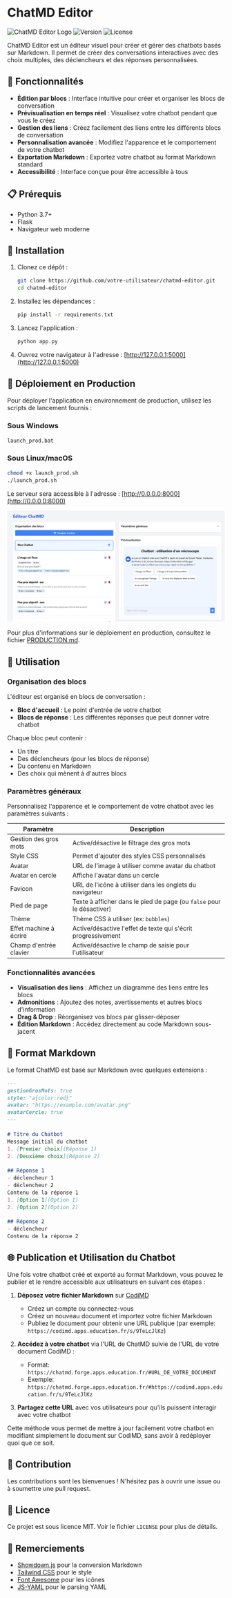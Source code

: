 # ChatMD Editor

![ChatMD Editor Logo](https://img.shields.io/badge/ChatMD-Editor-blue)
![Version](https://img.shields.io/badge/version-1.0.0-green)
![License](https://img.shields.io/badge/license-MIT-orange)

ChatMD Editor est un éditeur visuel pour créer et gérer des chatbots basés sur Markdown. Il permet de créer des conversations interactives avec des choix multiples, des déclencheurs et des réponses personnalisées.

## 🌟 Fonctionnalités

- **Édition par blocs** : Interface intuitive pour créer et organiser les blocs de conversation
- **Prévisualisation en temps réel** : Visualisez votre chatbot pendant que vous le créez
- **Gestion des liens** : Créez facilement des liens entre les différents blocs de conversation
- **Personnalisation avancée** : Modifiez l'apparence et le comportement de votre chatbot
- **Exportation Markdown** : Exportez votre chatbot au format Markdown standard
- **Accessibilité** : Interface conçue pour être accessible à tous

## 📋 Prérequis

- Python 3.7+
- Flask
- Navigateur web moderne

## 🚀 Installation

1. Clonez ce dépôt :
   ```bash
   git clone https://github.com/votre-utilisateur/chatmd-editor.git
   cd chatmd-editor
   ```

2. Installez les dépendances :
   ```bash
   pip install -r requirements.txt
   ```

3. Lancez l'application :
   ```bash
   python app.py
   ```

4. Ouvrez votre navigateur à l'adresse : [http://127.0.0.1:5000](http://127.0.0.1:5000)

## 🚀 Déploiement en Production

Pour déployer l'application en environnement de production, utilisez les scripts de lancement fournis :

### Sous Windows

```
launch_prod.bat
```

### Sous Linux/macOS

```bash
chmod +x launch_prod.sh
./launch_prod.sh
```

Le serveur sera accessible à l'adresse : [http://0.0.0.0:8000](http://0.0.0.0:8000)

![Capture d'écran de l'interface](medias/capture.png)

Pour plus d'informations sur le déploiement en production, consultez le fichier [PRODUCTION.md](PRODUCTION.md).

## 🔧 Utilisation

### Organisation des blocs

L'éditeur est organisé en blocs de conversation :
- **Bloc d'accueil** : Le point d'entrée de votre chatbot
- **Blocs de réponse** : Les différentes réponses que peut donner votre chatbot

Chaque bloc peut contenir :
- Un titre
- Des déclencheurs (pour les blocs de réponse)
- Du contenu en Markdown
- Des choix qui mènent à d'autres blocs

### Paramètres généraux

Personnalisez l'apparence et le comportement de votre chatbot avec les paramètres suivants :

| Paramètre | Description |
|-----------|-------------|
| Gestion des gros mots | Active/désactive le filtrage des gros mots |
| Style CSS | Permet d'ajouter des styles CSS personnalisés |
| Avatar | URL de l'image à utiliser comme avatar du chatbot |
| Avatar en cercle | Affiche l'avatar dans un cercle |
| Favicon | URL de l'icône à utiliser dans les onglets du navigateur |
| Pied de page | Texte à afficher dans le pied de page (ou `false` pour le désactiver) |
| Thème | Thème CSS à utiliser (ex: `bubbles`) |
| Effet machine à écrire | Active/désactive l'effet de texte qui s'écrit progressivement |
| Champ d'entrée clavier | Active/désactive le champ de saisie pour l'utilisateur |

### Fonctionnalités avancées

- **Visualisation des liens** : Affichez un diagramme des liens entre les blocs
- **Admonitions** : Ajoutez des notes, avertissements et autres blocs d'information
- **Drag & Drop** : Réorganisez vos blocs par glisser-déposer
- **Édition Markdown** : Accédez directement au code Markdown sous-jacent

## 📝 Format Markdown

Le format ChatMD est basé sur Markdown avec quelques extensions :

```markdown
---
gestionGrosMots: true
style: "a{color:red}"
avatar: "https://example.com/avatar.png"
avatarCercle: true
---

# Titre du Chatbot
Message initial du chatbot
1. [Premier choix](Réponse 1)
2. [Deuxième choix](Réponse 2)

## Réponse 1
- déclencheur 1
- déclencheur 2
Contenu de la réponse 1
1. [Option 1](Option 1)
2. [Option 2](Option 2)

## Réponse 2
- déclencheur
Contenu de la réponse 2
```

## 🌐 Publication et Utilisation du Chatbot

Une fois votre chatbot créé et exporté au format Markdown, vous pouvez le publier et le rendre accessible aux utilisateurs en suivant ces étapes :

1. **Déposez votre fichier Markdown** sur [CodiMD](https://codimd.apps.education.fr/)
   - Créez un compte ou connectez-vous
   - Créez un nouveau document et importez votre fichier Markdown
   - Publiez le document pour obtenir une URL publique (par exemple: `https://codimd.apps.education.fr/s/9TeLcJlKz`)

2. **Accédez à votre chatbot** via l'URL de ChatMD suivie de l'URL de votre document CodiMD :
   - Format: `https://chatmd.forge.apps.education.fr/#URL_DE_VOTRE_DOCUMENT`
   - Exemple: `https://chatmd.forge.apps.education.fr/#https://codimd.apps.education.fr/s/9TeLcJlKz`

3. **Partagez cette URL** avec vos utilisateurs pour qu'ils puissent interagir avec votre chatbot

Cette méthode vous permet de mettre à jour facilement votre chatbot en modifiant simplement le document sur CodiMD, sans avoir à redéployer quoi que ce soit.

## 🤝 Contribution

Les contributions sont les bienvenues ! N'hésitez pas à ouvrir une issue ou à soumettre une pull request.

## 📄 Licence

Ce projet est sous licence MIT. Voir le fichier `LICENSE` pour plus de détails.

## 🙏 Remerciements

- [Showdown.js](https://github.com/showdownjs/showdown) pour la conversion Markdown
- [Tailwind CSS](https://tailwindcss.com/) pour le style
- [Font Awesome](https://fontawesome.com/) pour les icônes
- [JS-YAML](https://github.com/nodeca/js-yaml) pour le parsing YAML
